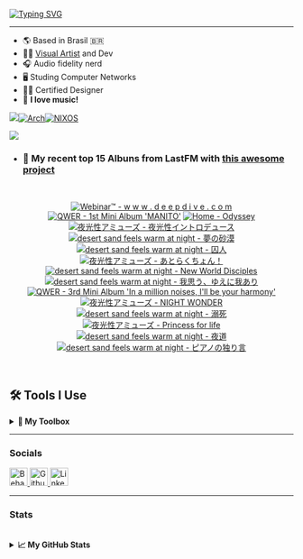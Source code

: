 [![Typing SVG](https://readme-typing-svg.demolab.com?font=Fira+Code&size=35&duration=1400&pause=700&width=435&lines=+Israel+Ribeiro;Luwiblu;MEON+Software;MEON+Studio)](https://git.io/typing-svg)

---

* 🌎 Based in Brasil 🇧🇷
* 🧑‍💻 [Visual Artist](https://www.behance.net/luwiblu) and Dev
* 🎧 Audio fidelity nerd
* 🖥️ Studing Computer Networks
* 🧑‍🎨 Certified Designer
* 💽 **I love music!**

[![](https://custom-icon-badges.demolab.com/badge/-My%20Repos-blue?style=for-the-badge&logoColor=white&logo=repo)](https://github.com/IsraelRibeiro01?tab=repositories)[![Arch](https://img.shields.io/badge/Arch%20Linux-1793D1?logo=arch-linux&logoColor=fff&style=for-the-badge)](https://github.com/Meon-Software/meonOS-arch-repo)[![NIXOS](https://img.shields.io/badge/NIXOS-5277C3.svg?style=for-the-badge&logo=NixOS&logoColor=white)](https://github.com/IsraelRibeiro01/NixOS)

![](https://github-readme-lastfm-stats.netlify.app/.netlify/functions/card?user=Celestial42&theme=dark&show_scrobbles=fa)

* ### 🎵 My recent top 15 Albuns from LastFM with [this awesome project](https://github.com/melipass/lastfm-to-markdown/)

<br>

<!-- lastfm -->
<p align="center"><a href="https://www.last.fm/music/Webinar%E2%84%A2/w+w+w+.+d+e+e+p+d+i+v+e+.+c+o+m"><img src="https://lastfm.freetls.fastly.net/i/u/64s/83e380adc59677cc15ecaaa8ca0d3121.jpg" title="Webinar™ - w w w . d e e p d i v e . c o m"></a> <a href="https://www.last.fm/music/QWER/1st+Mini+Album+%27MANITO%27"><img src="https://lastfm.freetls.fastly.net/i/u/64s/72f12755516241a81689fa8485d48eb6.jpg" title="QWER - 1st Mini Album 'MANITO'"></a> <a href="https://www.last.fm/music/Home/Odyssey"><img src="https://lastfm.freetls.fastly.net/i/u/64s/41e1ed74a64f41c7c14a94439b422a04.jpg" title="Home - Odyssey"></a> <a href="https://www.last.fm/music/%E5%A4%9C%E5%85%89%E6%80%A7%E3%82%A2%E3%83%9F%E3%83%A5%E3%83%BC%E3%82%BA/%E5%A4%9C%E5%85%89%E6%80%A7%E3%82%A4%E3%83%B3%E3%83%88%E3%83%AD%E3%83%87%E3%83%A5%E3%83%BC%E3%82%B9"><img src="https://lastfm.freetls.fastly.net/i/u/64s/ddb93671d98073d00d3dcffb21c51089.jpg" title="夜光性アミューズ - 夜光性イントロデュース"></a> <a href="https://www.last.fm/music/desert+sand+feels+warm+at+night/%E5%A4%A2%E2%80%8B%E3%81%AE%E2%80%8B%E7%A0%82%E2%80%8B%E6%BC%A0"><img src="https://lastfm.freetls.fastly.net/i/u/64s/fabc433f2cfabf1668f297e468210040.jpg" title="desert sand feels warm at night - 夢​の​砂​漠"></a> <a href="https://www.last.fm/music/desert+sand+feels+warm+at+night/%E5%9B%9A%E4%BA%BA"><img src="https://lastfm.freetls.fastly.net/i/u/64s/3e4cb7901dbd5f18d19d76898323672c.jpg" title="desert sand feels warm at night - 囚人"></a> <a href="https://www.last.fm/music/%E5%A4%9C%E5%85%89%E6%80%A7%E3%82%A2%E3%83%9F%E3%83%A5%E3%83%BC%E3%82%BA/%E3%81%82%E3%81%A8%E3%82%89%E3%81%8F%E3%81%A1%E3%82%87%E3%82%93%EF%BC%81"><img src="https://lastfm.freetls.fastly.net/i/u/64s/90404d2aef2c9874a4ccd1e83e70c042.jpg" title="夜光性アミューズ - あとらくちょん！"></a> <a href="https://www.last.fm/music/desert+sand+feels+warm+at+night/New+World+Disciples"><img src="https://lastfm.freetls.fastly.net/i/u/64s/6b2cdd2f6a98176360dbde6469d92226.jpg" title="desert sand feels warm at night - New World Disciples"></a> <a href="https://www.last.fm/music/desert+sand+feels+warm+at+night/%E6%88%91%E6%80%9D%E3%81%86%E3%80%81%E3%82%86%E3%81%88%E3%81%AB%E6%88%91%E3%81%82%E3%82%8A"><img src="https://lastfm.freetls.fastly.net/i/u/64s/0b782a6635f42d7dde03164848c92ee3.jpg" title="desert sand feels warm at night - 我思う、ゆえに我あり"></a> <a href="https://www.last.fm/music/QWER/3rd+Mini+Album+%27In+a+million+noises,+I%27ll+be+your+harmony%27"><img src="https://lastfm.freetls.fastly.net/i/u/64s/930f2f3ad3e4248c845ecf86362d3d17.jpg" title="QWER - 3rd Mini Album 'In a million noises, I'll be your harmony'"></a> <a href="https://www.last.fm/music/%E5%A4%9C%E5%85%89%E6%80%A7%E3%82%A2%E3%83%9F%E3%83%A5%E3%83%BC%E3%82%BA/NIGHT+WONDER"><img src="https://lastfm.freetls.fastly.net/i/u/64s/8fe9fb07dbacceb9ab51ad4c2a1d3b59.jpg" title="夜光性アミューズ - NIGHT WONDER"></a> <a href="https://www.last.fm/music/desert+sand+feels+warm+at+night/%E6%BA%BA%E6%AD%BB"><img src="https://lastfm.freetls.fastly.net/i/u/64s/817feb6832830fafd676113909c8b500.jpg" title="desert sand feels warm at night - 溺死"></a> <a href="https://www.last.fm/music/%E5%A4%9C%E5%85%89%E6%80%A7%E3%82%A2%E3%83%9F%E3%83%A5%E3%83%BC%E3%82%BA/Princess+for+life"><img src="https://lastfm.freetls.fastly.net/i/u/64s/77808a61750bbee28a5b49f534d5812b.jpg" title="夜光性アミューズ - Princess for life"></a> <a href="https://www.last.fm/music/desert+sand+feels+warm+at+night/%E5%A4%9C%E9%81%93"><img src="https://lastfm.freetls.fastly.net/i/u/64s/38866f8abb1620406dca442c019e471f.png" title="desert sand feels warm at night - 夜道"></a> <a href="https://www.last.fm/music/desert+sand+feels+warm+at+night/%E3%83%94%E3%82%A2%E3%83%8E%E3%81%AE%E7%8B%AC%E3%82%8A%E8%A8%80"><img src="https://lastfm.freetls.fastly.net/i/u/64s/8ee242cfbc534b979560abc335c10780.jpg" title="desert sand feels warm at night - ピアノの独り言"></a> </p>
<br>

## 🛠️ Tools I Use

<details>
  <summary><b>🧰 My Toolbox </b></summary>

  <br/>

### 💻 Programming Languages

<p align="left">
  <a href="https://developer.mozilla.org/en-US/docs/Web/JavaScript" target="_blank">
    <img src="https://raw.githubusercontent.com/danielcranney/readme-generator/main/public/icons/skills/javascript-colored.svg" width="36" height="36" alt="JavaScript" />
  </a>
  <a href="https://www.typescriptlang.org/" target="_blank">
    <img src="https://raw.githubusercontent.com/danielcranney/readme-generator/main/public/icons/skills/typescript-colored.svg" width="36" height="36" alt="TypeScript" />
  </a>
  <a href="https://www.gnu.org/software/bash/" target="_blank">
    <img src="https://raw.githubusercontent.com/danielcranney/readme-generator/main/public/icons/skills/gnubash.svg" width="36" height="36" alt="GNU Bash" />
  </a>
</p>

### 🎨 Design

<p align="left">
  <a href="https://www.adobe.com/uk/products/photoshop.html" target="_blank">
    <img src="https://raw.githubusercontent.com/danielcranney/readme-generator/main/public/icons/skills/photoshop-colored.svg" width="36" height="36" alt="Photoshop" />
  </a>
  <a href="https://www.adobe.com/uk/products/illustrator.html" target="_blank">
    <img src="https://raw.githubusercontent.com/danielcranney/readme-generator/main/public/icons/skills/illustrator-colored.svg" width="36" height="36" alt="Illustrator" />
  </a>
  <a href="https://www.adobe.com/uk/products/aftereffects.html" target="_blank">
    <img src="https://raw.githubusercontent.com/danielcranney/readme-generator/main/public/icons/skills/aftereffects-colored.svg" width="36" height="36" alt="After Effects" />
  </a>
  <a href="https://www.adobe.com/uk/products/premiere.html" target="_blank">
    <img src="https://raw.githubusercontent.com/danielcranney/readme-generator/main/public/icons/skills/premierepro-colored.svg" width="36" height="36" alt="Premiere Pro" />
  </a>
  <a href="https://www.figma.com/" target="_blank">
    <img src="https://raw.githubusercontent.com/danielcranney/readme-generator/main/public/icons/skills/figma-colored.svg" width="36" height="36" alt="Figma" />
  </a>
</p>

### ⚛️ Frameworks & Markup

<p align="left">
  <a href="https://reactjs.org/" target="_blank">
    <img src="https://raw.githubusercontent.com/danielcranney/readme-generator/main/public/icons/skills/react-colored.svg" width="36" height="36" alt="React" />
  </a>
  <a href="https://nodejs.org/en/" target="_blank">
    <img src="https://raw.githubusercontent.com/danielcranney/readme-generator/main/public/icons/skills/nodejs-colored.svg" width="36" height="36" alt="NodeJS" />
  </a>
  <a href="https://developer.mozilla.org/en-US/docs/Glossary/HTML5" target="_blank">
    <img src="https://raw.githubusercontent.com/danielcranney/readme-generator/main/public/icons/skills/html5-colored.svg" width="36" height="36" alt="HTML5" />
  </a>
  <a href="https://www.w3.org/TR/CSS/#css" target="_blank">
    <img src="https://raw.githubusercontent.com/danielcranney/readme-generator/main/public/icons/skills/css3-colored.svg" width="36" height="36" alt="CSS3" />
  </a>
</p>

### 📝 Editors & Terminals

<p align="left">
  <a href="https://neovim.io/" target="_blank">
    <img src="https://raw.githubusercontent.com/danielcranney/readme-generator/main/public/icons/skills/neovim-colored.svg" width="36" height="36" alt="Neovim" />
  </a>
  <a href="https://www.vim.org/" target="_blank">
    <img src="https://raw.githubusercontent.com/danielcranney/readme-generator/main/public/icons/skills/vim.svg" width="36" height="36" alt="Vim" />
  </a>
</p>

### 🗃️ Databases

<p align="left">
  <a href="https://www.mysql.com/" target="_blank">
    <img src="https://raw.githubusercontent.com/danielcranney/readme-generator/main/public/icons/skills/mysql-colored.svg" width="36" height="36" alt="MySQL" />
  </a>
</p>

### ☁️ Cloud & DevOps

<p align="left">
  <a href="https://cloud.google.com/" target="_blank">
    <img src="https://raw.githubusercontent.com/danielcranney/readme-generator/main/public/icons/skills/googlecloud-colored.svg" width="36" height="36" alt="Google Cloud" />
  </a>
  <a href="https://www.docker.com/" target="_blank">
    <img src="https://raw.githubusercontent.com/danielcranney/readme-generator/main/public/icons/skills/docker-colored.svg" width="36" height="36" alt="Docker" />
  </a>
</p>

### 🕸️ Web3 / Blockchain

<p align="left">
  <a href="https://metamask.io/" target="_blank">
    <img src="https://raw.githubusercontent.com/danielcranney/readme-generator/main/public/icons/skills/metamask-colored.svg" width="36" height="36" alt="MetaMask" />
  </a>
  <a href="https://solana.com/" target="_blank">
    <img src="https://raw.githubusercontent.com/danielcranney/readme-generator/main/public/icons/skills/solana-colored.svg" width="36" height="36" alt="Solana" />
  </a>
  <a href="https://ethereum.org/en/" target="_blank">
    <img src="https://raw.githubusercontent.com/danielcranney/readme-generator/main/public/icons/skills/ethereum-colored.svg" width="36" height="36" alt="Ethereum" />
  </a>
  <a href="https://polygon.technology/" target="_blank">
    <img src="https://raw.githubusercontent.com/danielcranney/readme-generator/main/public/icons/skills/polygon-colored.svg" width="36" height="36" alt="Polygon" />
  </a>
</p>

### 🖥️ Operating Systems

<p align="left">
  <a href="https://www.linux.org" target="_blank">
    <img src="https://raw.githubusercontent.com/danielcranney/readme-generator/main/public/icons/skills/linux-colored.svg" width="36" height="36" alt="Linux" />
  </a>
  <a href="https://www.apple.com/macos/" target="_blank">
    <img src="https://raw.githubusercontent.com/danielcranney/readme-generator/main/public/icons/skills/macos-colored.svg" width="36" height="36" alt="macOS" />
  </a>
</p>

</details>



---

### Socials

<p align="left"> <a href="https://www.behance.com/luwiblu" target="_blank" rel="noreferrer"> <picture> <source media="(prefers-color-scheme: dark)" srcset="https://raw.githubusercontent.com/danielcranney/readme-generator/main/public/icons/socials/behance-dark.svg" /> <source media="(prefers-color-scheme: light)" srcset="https://raw.githubusercontent.com/danielcranney/readme-generator/main/public/icons/socials/behance.svg" /> <img src="https://raw.githubusercontent.com/danielcranney/readme-generator/main/public/icons/socials/behance.svg" width="32" height="32" alt="Behance" title="Behance" /> </picture> </a> <a href="https://www.github.com/IsraelRibeiro01" target="_blank" rel="noreferrer"> <picture> <source media="(prefers-color-scheme: dark)" srcset="https://raw.githubusercontent.com/danielcranney/readme-generator/main/public/icons/socials/github-dark.svg" /> <source media="(prefers-color-scheme: light)" srcset="https://raw.githubusercontent.com/danielcranney/readme-generator/main/public/icons/socials/github.svg" /> <img src="https://raw.githubusercontent.com/danielcranney/readme-generator/main/public/icons/socials/github.svg" width="32" height="32" alt="Github" title="Github" /> </picture> </a> <a href="https://www.linkedin.com/in/israelribeiro01" target="_blank" rel="noreferrer"> <picture> <source media="(prefers-color-scheme: dark)" srcset="https://raw.githubusercontent.com/danielcranney/readme-generator/main/public/icons/socials/linkedin-dark.svg" /> <source media="(prefers-color-scheme: light)" srcset="https://raw.githubusercontent.com/danielcranney/readme-generator/main/public/icons/socials/linkedin.svg" /> <img src="https://raw.githubusercontent.com/danielcranney/readme-generator/main/public/icons/socials/linkedin.svg" width="32" height="32" alt="LinkedIn" title="LinkedIn" /> </picture> </a></p>

---
### Stats

<br />

<details>
    <summary><b>📈 My GitHub Stats</b></summary>

<a href="http://www.github.com/IsraelRibeiro01"><img src="https://github-readme-stats.vercel.app/api?username=IsraelRibeiro01&show_icons=true&hide=&count_private=true&title_color=0891b2&text_color=ffffff&icon_color=0891b2&bg_color=1c1917&hide_border=true&show_icons=true" alt="IsraelRibeiro01's GitHub stats" /></a>

<a href="http://www.github.com/IsraelRibeiro01"><img src="https://github-readme-streak-stats.herokuapp.com/?user=IsraelRibeiro01&stroke=ffffff&background=1c1917&ring=0891b2&fire=0891b2&currStreakNum=ffffff&currStreakLabel=0891b2&sideNums=ffffff&sideLabels=ffffff&dates=ffffff&hide_border=true" /></a>
</details>

<br />


